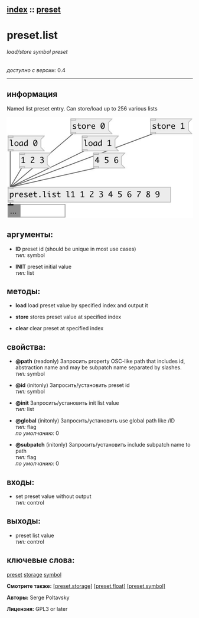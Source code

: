 [index](index.html) :: [preset](category_preset.html)
---

# preset.list

###### load/store symbol preset

*доступно с версии:* 0.4

---


## информация
Named list preset entry. Can store/load up to 256 various lists


[![example](../examples/img/preset.list.jpg)](../examples/pd/preset.list.pd)



## аргументы:

* **ID**
preset id (should be unique in most use cases)<br>
_тип:_ symbol<br>

* **INIT**
preset initial value<br>
_тип:_ list<br>



## методы:

* **load**
load preset value by specified index and output it<br>

* **store**
stores preset value at specified index<br>

* **clear**
clear preset at specified index<br>




## свойства:

* **@path** (readonly)
Запросить property OSC-like path that includes id, abstraction name and may be subpatch
name separated by slashes.<br>
_тип:_ symbol<br>

* **@id** (initonly)
Запросить/установить preset id<br>
_тип:_ symbol<br>

* **@init** 
Запросить/установить init list value<br>
_тип:_ list<br>

* **@global** (initonly)
Запросить/установить use global path like /ID<br>
_тип:_ flag<br>
_по умолчанию:_ 0<br>

* **@subpatch** (initonly)
Запросить/установить include subpatch name to path<br>
_тип:_ flag<br>
_по умолчанию:_ 0<br>



## входы:

* set preset value without output<br>
_тип:_ control



## выходы:

* preset list value<br>
_тип:_ control



## ключевые слова:

[preset](keywords/preset.html)
[storage](keywords/storage.html)
[symbol](keywords/symbol.html)



**Смотрите также:**
[\[preset.storage\]](preset.storage.html)
[\[preset.float\]](preset.float.html)
[\[preset.symbol\]](preset.symbol.html)




**Авторы:** Serge Poltavsky




**Лицензия:** GPL3 or later





